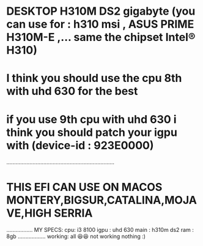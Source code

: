 # DESKTOP H310M DS2 gigabyte (you can use for : h310 msi , ASUS PRIME H310M-E ,... same the chipset Intel® H310)
# I think you should use the cpu 8th with uhd 630 for the best
# if you use 9th cpu with uhd 630 i think you should patch your igpu with (device-id : 923E0000)
......................................................................
# THIS EFI CAN USE ON MACOS MONTERY,BIGSUR,CATALINA,MOJAVE,HIGH SERRIA
.................
MY SPECS:
cpu: i3 8100
igpu : uhd 630
main : h310m ds2
ram : 8gb
..................
working:
all 😆😆
not working
nothing :)
